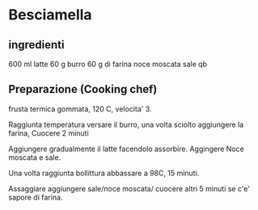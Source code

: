 # Besciamella

## ingredienti

600 ml latte
60 g burro
60 g di farina
noce moscata
sale qb

## Preparazione (Cooking chef)

frusta termica gommata, 120 C, velocita' 3.

Raggiunta temperatura versare il burro, una volta sciolto aggiungere la farina, Cuocere 2 minuti

Aggiungere gradualmente il latte facendolo assorbire.
Aggingere Noce moscata e sale.

Una volta raggiunta bollittura abbassare a 98C, 15 minuti.

Assaggiare aggiungere sale/noce moscata/ cuocere altri 5 minuti se c'e' sapore
di farina.

